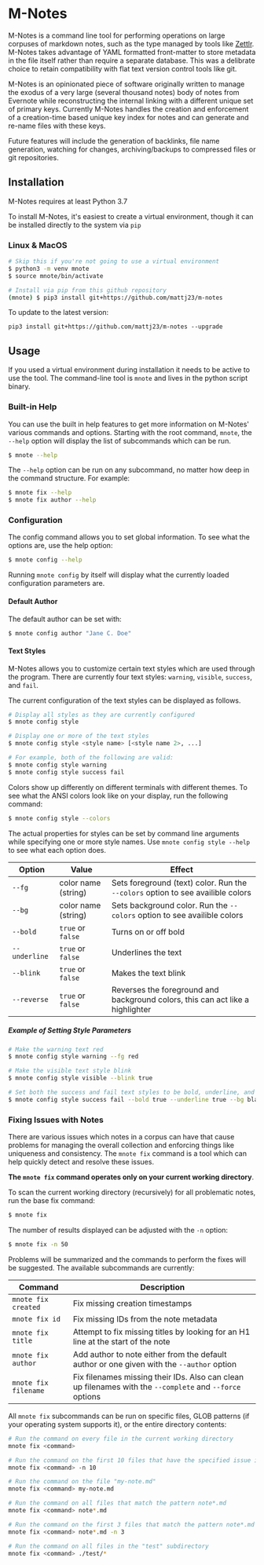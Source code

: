 # M-Notes

M-Notes is a command line tool for performing operations on large corpuses of markdown notes, such as the type managed by tools like [Zettlr](https://github.com/Zettlr/Zettlr).  M-Notes takes advantage of YAML formatted front-matter to store metadata in the file itself rather than require a separate database. This was a delibrate choice to retain compatibility with flat text version control tools like git.

M-Notes is an opinionated piece of software originally written to manage the exodus of a very large (several thousand notes) body of notes from Evernote while reconstructing the internal linking with a different unique set of primary keys.  Currently M-Notes handles the creation and enforcement of a creation-time based unique key index for notes and can generate and re-name files with these keys.

Future features will include the generation of backlinks, file name generation, watching for changes, archiving/backups to compressed files or git repositories. 

## Installation
M-Notes requires at least Python 3.7

To install M-Notes, it's easiest to create a virtual environment, though it can be installed directly to the system via `pip`

### Linux & MacOS

```bash
# Skip this if you're not going to use a virtual environment
$ python3 -m venv mnote
$ source mnote/bin/activate

# Install via pip from this github repository
(mnote) $ pip3 install git+https://github.com/mattj23/m-notes
```

To update to the latest version:

```
pip3 install git+https://github.com/mattj23/m-notes --upgrade
```



## Usage

If you used a virtual environment during installation it needs to be active to use the tool. The command-line tool is `mnote` and lives in the python script binary.

### Built-in Help
You can use the built in help features to get more information on M-Notes' various commands and options. Starting with the root command, `mnote`, the `--help` option will display the list of subcommands which can be run.
```bash
$ mnote --help
```

The `--help` option can be run on any subcommand, no matter how deep in the command structure.  For example:

```bash
$ mnote fix --help
$ mnote fix author --help
```

### Configuration

The config command allows you to set global information. To see what the options are, use the help option:

```bash
$ mnote config --help
```

Running `mnote config` by itself will display what the currently loaded configuration parameters are.

#### Default Author
The default author can be set with:

```bash
$ mnote config author "Jane C. Doe"
```

#### Text Styles
M-Notes allows you to customize certain text styles which are used through the program.  There are currently four text styles: `warning`, `visible`, `success`, and `fail`. 

The current configuration of the text styles can be displayed as follows.
```bash
# Display all styles as they are currently configured
$ mnote config style

# Display one or more of the text styles
$ mnote config style <style name> [<style name 2>, ...]

# For example, both of the following are valid:
$ mnote config style warning
$ mnote config style success fail
```

Colors show up differently on different terminals with different themes. To see what the ANSI colors look like on your display, run the following command:

```bash
$ mnote config style --colors
```

The actual properties for styles can be set by command line arguments while specifying one or more style names. Use `mnote config style --help` to see what each option does.

|Option|Value|Effect|
|-|-|-|
|`--fg`|color name (string)|Sets foreground (text) color. Run the `--colors` option to see availible colors|
|`--bg`|color name (string)|Sets background color. Run the `--colors` option to see availible colors|
|`--bold`|`true` or `false`|Turns on or off bold|
|`--underline`|`true` or `false`|Underlines the text|
|`--blink`|`true` or `false`|Makes the text blink|
|`--reverse`|`true` or `false`|Reverses the foreground and background colors, this can act like a highlighter|

##### Example of Setting Style Parameters

```bash
# Make the warning text red
$ mnote config style warning --fg red

# Make the visible text style blink
$ mnote config style visible --blink true

# Set both the success and fail text styles to be bold, underline, and have black backgrounds
$ mnote config style success fail --bold true --underline true --bg black
```


### Fixing Issues with Notes

There are various issues which notes in a corpus can have that cause problems for managing the overall collection and enforcing things like uniqueness and consistency.  The `mnote fix` command is a tool which can help quickly detect and resolve these issues.

**The `mnote fix` command operates only on your current working directory**. 

To scan the current working directory (recursively) for all problematic notes, run the base fix command:

```bash
$ mnote fix
```

The number of results displayed can be adjusted with the `-n` option:

```bash
$ mnote fix -n 50
```

Problems will be summarized and the commands to perform the fixes will be suggested. The available subcommands are currently:

|Command|Description|
|-|-|
|`mnote fix created`|Fix missing creation timestamps|
|`mnote fix id`|Fix missing IDs from the note metadata|
|`mnote fix title`|Attempt to fix missing titles by looking for an H1 line at the start of the note|
|`mnote fix author`|Add author to note either from the default author or one given with the `--author` option|
|`mnote fix filename`|Fix filenames missing their IDs. Also can clean up filenames with the `--complete` and `--force` options|

All `mnote fix` subcommands can be run on specific files, GLOB patterns (if your operating system supports it), or the entire directory contents:

```bash
# Run the command on every file in the current working directory
mnote fix <command> 

# Run the command on the first 10 files that have the specified issue in the working directory
mnote fix <command> -n 10

# Run the command on the file "my-note.md"
mnote fix <command> my-note.md

# Run the command on all files that match the pattern note*.md
mnote fix <command> note*.md

# Run the command on the first 3 files that match the pattern note*.md
mnote fix <command> note*.md -n 3

# Run the command on all files in the "test" subdirectory
mnote fix <command> ./test/*
```